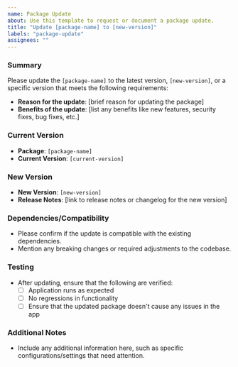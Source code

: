 ```yaml
---
name: Package Update
about: Use this template to request or document a package update.
title: "Update [package-name] to [new-version]"
labels: "package-update"
assignees: ""
---
```


### Summary

Please update the `[package-name]` to the latest version, `[new-version]`, or a specific version that meets the following requirements:

- **Reason for the update**: [brief reason for updating the package]
- **Benefits of the update**: [list any benefits like new features, security fixes, bug fixes, etc.]

### Current Version

- **Package**: `[package-name]`
- **Current Version**: `[current-version]`

### New Version

- **New Version**: `[new-version]`
- **Release Notes**: [link to release notes or changelog for the new version]

### Dependencies/Compatibility

- Please confirm if the update is compatible with the existing dependencies.
- Mention any breaking changes or required adjustments to the codebase.

### Testing

- After updating, ensure that the following are verified:
  - [ ] Application runs as expected
  - [ ] No regressions in functionality
  - [ ] Ensure that the updated package doesn't cause any issues in the app

### Additional Notes

- Include any additional information here, such as specific configurations/settings that need attention.
